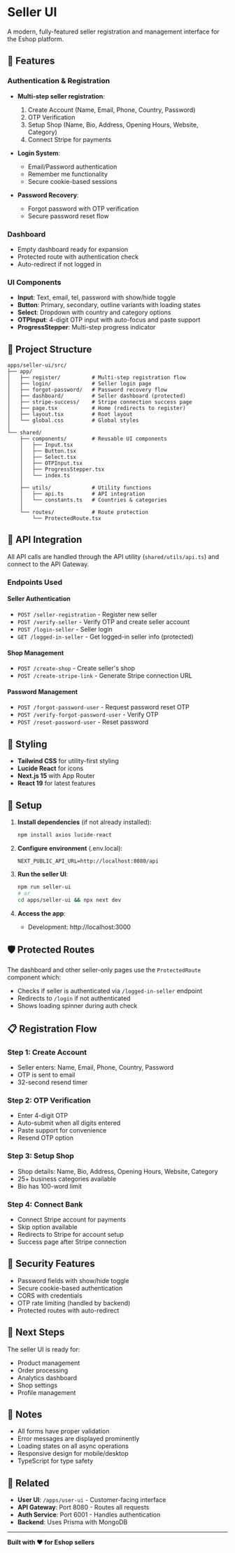 # Seller UI

A modern, fully-featured seller registration and management interface for the Eshop platform.

## 🚀 Features

### Authentication & Registration

- **Multi-step seller registration**:
  1. Create Account (Name, Email, Phone, Country, Password)
  2. OTP Verification
  3. Setup Shop (Name, Bio, Address, Opening Hours, Website, Category)
  4. Connect Stripe for payments
- **Login System**:

  - Email/Password authentication
  - Remember me functionality
  - Secure cookie-based sessions

- **Password Recovery**:
  - Forgot password with OTP verification
  - Secure password reset flow

### Dashboard

- Empty dashboard ready for expansion
- Protected route with authentication check
- Auto-redirect if not logged in

### UI Components

- **Input**: Text, email, tel, password with show/hide toggle
- **Button**: Primary, secondary, outline variants with loading states
- **Select**: Dropdown with country and category options
- **OTPInput**: 4-digit OTP input with auto-focus and paste support
- **ProgressStepper**: Multi-step progress indicator

## 📁 Project Structure

```
apps/seller-ui/src/
├── app/
│   ├── register/          # Multi-step registration flow
│   ├── login/             # Seller login page
│   ├── forgot-password/   # Password recovery flow
│   ├── dashboard/         # Seller dashboard (protected)
│   ├── stripe-success/    # Stripe connection success page
│   ├── page.tsx           # Home (redirects to register)
│   ├── layout.tsx         # Root layout
│   └── global.css         # Global styles
│
└── shared/
    ├── components/        # Reusable UI components
    │   ├── Input.tsx
    │   ├── Button.tsx
    │   ├── Select.tsx
    │   ├── OTPInput.tsx
    │   ├── ProgressStepper.tsx
    │   └── index.ts
    │
    ├── utils/             # Utility functions
    │   ├── api.ts         # API integration
    │   └── constants.ts   # Countries & categories
    │
    └── routes/            # Route protection
        └── ProtectedRoute.tsx
```

## 🔌 API Integration

All API calls are handled through the API utility (`shared/utils/api.ts`) and connect to the API Gateway.

### Endpoints Used

#### Seller Authentication

- `POST /seller-registration` - Register new seller
- `POST /verify-seller` - Verify OTP and create seller account
- `POST /login-seller` - Seller login
- `GET /logged-in-seller` - Get logged-in seller info (protected)

#### Shop Management

- `POST /create-shop` - Create seller's shop
- `POST /create-stripe-link` - Generate Stripe connection URL

#### Password Management

- `POST /forgot-password-user` - Request password reset OTP
- `POST /verify-forgot-password-user` - Verify OTP
- `POST /reset-password-user` - Reset password

## 🎨 Styling

- **Tailwind CSS** for utility-first styling
- **Lucide React** for icons
- **Next.js 15** with App Router
- **React 19** for latest features

## 🔧 Setup

1. **Install dependencies** (if not already installed):

   ```bash
   npm install axios lucide-react
   ```

2. **Configure environment** (.env.local):

   ```env
   NEXT_PUBLIC_API_URL=http://localhost:8080/api
   ```

3. **Run the seller UI**:

   ```bash
   npm run seller-ui
   # or
   cd apps/seller-ui && npx next dev
   ```

4. **Access the app**:
   - Development: http://localhost:3000

## 🛡️ Protected Routes

The dashboard and other seller-only pages use the `ProtectedRoute` component which:

- Checks if seller is authenticated via `/logged-in-seller` endpoint
- Redirects to `/login` if not authenticated
- Shows loading spinner during auth check

## 📋 Registration Flow

### Step 1: Create Account

- Seller enters: Name, Email, Phone, Country, Password
- OTP is sent to email
- 32-second resend timer

### Step 2: OTP Verification

- Enter 4-digit OTP
- Auto-submit when all digits entered
- Paste support for convenience
- Resend OTP option

### Step 3: Setup Shop

- Shop details: Name, Bio, Address, Opening Hours, Website, Category
- 25+ business categories available
- Bio has 100-word limit

### Step 4: Connect Bank

- Connect Stripe account for payments
- Skip option available
- Redirects to Stripe for account setup
- Success page after Stripe connection

## 🔐 Security Features

- Password fields with show/hide toggle
- Secure cookie-based authentication
- CORS with credentials
- OTP rate limiting (handled by backend)
- Protected routes with auto-redirect

## 🎯 Next Steps

The seller UI is ready for:

- Product management
- Order processing
- Analytics dashboard
- Shop settings
- Profile management

## 📝 Notes

- All forms have proper validation
- Error messages are displayed prominently
- Loading states on all async operations
- Responsive design for mobile/desktop
- TypeScript for type safety

## 🔗 Related

- **User UI**: `/apps/user-ui` - Customer-facing interface
- **API Gateway**: Port 8080 - Routes all requests
- **Auth Service**: Port 6001 - Handles authentication
- **Backend**: Uses Prisma with MongoDB

---

**Built with ❤️ for Eshop sellers**
